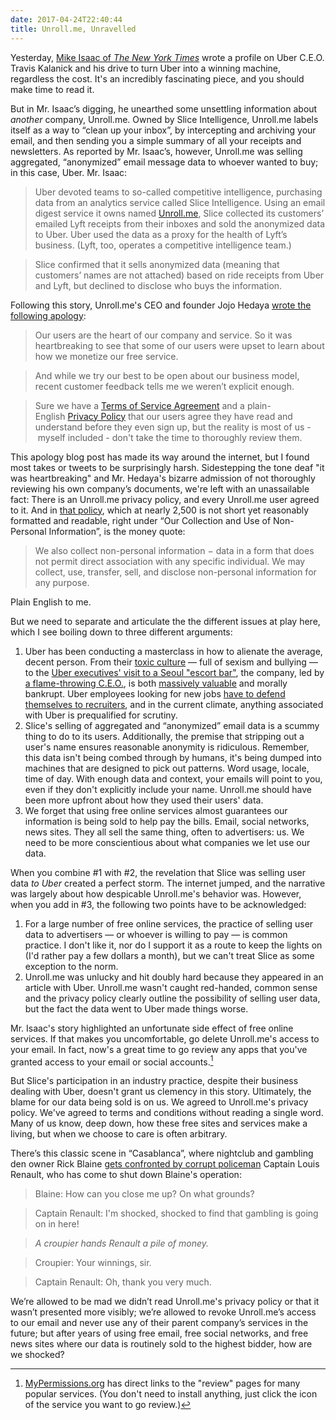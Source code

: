 ```yaml
---
date: 2017-04-24T22:40:44
title: Unroll.me, Unravelled
---
```


Yesterday, [Mike Isaac of _The New York Times_](https://mobile.nytimes.com/2017/04/23/technology/travis-kalanick-pushes-uber-and-himself-to-the-precipice.html) wrote a profile on Uber C.E.O. Travis Kalanick and his drive to turn Uber into a winning machine, regardless the cost. It's an incredibly fascinating piece, and you should make time to read it. 

But in Mr. Isaac’s digging, he unearthed some unsettling information about _another_ company, Unroll.me. Owned by Slice Intelligence, Unroll.me labels itself as a way to “clean up your inbox”, by intercepting and archiving your email, and then sending you a simple summary of all your receipts and newsletters. As reported by Mr. Isaac’s, however, Unroll.me was selling aggregated, “anonymized” email message data to whoever wanted to buy; in this case, Uber. Mr. Isaac: 

> Uber devoted teams to so-called competitive intelligence, purchasing data from an analytics service called Slice Intelligence. Using an email digest service it owns named [Unroll.me](http://unroll.me/), Slice collected its customers’ emailed Lyft receipts from their inboxes and sold the anonymized data to Uber. Uber used the data as a proxy for the health of Lyft’s business. (Lyft, too, operates a competitive intelligence team.)

> Slice confirmed that it sells anonymized data (meaning that customers’ names are not attached) based on ride receipts from Uber and Lyft, but declined to disclose who buys the information.

Following this story, Unroll.me's CEO and founder Jojo Hedaya [wrote the following apology](http://blog.unroll.me/we-can-do-better/): 

> Our users are the heart of our company and service. So it was heartbreaking to see that some of our users were upset to learn about how we monetize our free service. 

> And while we try our best to be open about our business model, recent customer feedback tells me we weren’t explicit enough. 

> Sure we have a [Terms of Service Agreement](https://unroll.me/legal/terms/) and a plain-English [Privacy Policy](https://unroll.me/legal/privacy/) that our users agree they have read and understand before they even sign up, but the reality is most of us - myself included - don't take the time to thoroughly review them.

This apology blog post has made its way around the internet, but I found most takes or tweets to be surprisingly harsh. Sidestepping the tone deaf "it was heartbreaking" and Mr. Hedaya's bizarre admission of not thoroughly reviewing his own company’s documents,  we're left with an unassailable fact: There is an Unroll.me privacy policy, and every Unroll.me user agreed to it. And in [that policy](https://unroll.me/legal/privacy/), which at nearly 2,500 is not short yet reasonably formatted and readable, right under “Our Collection and Use of Non-Personal Information”, is the money quote: 

> We also collect non-personal information − data in a form that does not permit direct association with any specific individual. We may collect, use, transfer, sell, and disclose non-personal information for any purpose.

Plain English to me.  

But we need to separate and articulate the the different issues at play here, which I see boiling down to three different arguments:  

1. Uber has been conducting a masterclass in how to alienate the average, decent person. From their [toxic culture](https://qz.com/914946/a-female-engineers-account-of-working-at-uber-alleges-rampant-sexism-repeatedly-ignored-by-execs-and-hr/) — full of sexism and bullying — to the [Uber executives' visit to a Seoul "escort bar"](https://www.theinformation.com/uber-groups-visit-to-seoul-escort-bar-sparked-hr-complaint), the company, led by [a flame-throwing C.E.O.](https://mobile.nytimes.com/2017/04/23/technology/travis-kalanick-pushes-uber-and-himself-to-the-precipice.html), is both [massively valuable](https://www.bloomberg.com/features/2017-uber-airbnb-99-billion-idea/) and morally bankrupt. Uber employees looking for new jobs [have to defend themselves to recruiters][guardian], and in the current climate, anything associated with Uber is prequalified for scrutiny. 
2. Slice's selling of aggregated and “anonymized” email data is a scummy thing to do to its users. Additionally, the premise that stripping out a user's name ensures reasonable anonymity is ridiculous. Remember, this data isn't being combed through by humans, it's being dumped into machines that are designed to pick out patterns. Word usage, locale, time of day. With enough data and context, your emails will point to you, even if they don't explicitly include your name. Unroll.me should have been more upfront about how they used their users' data. 
3. We forget that using free online services almost guarantees our information is being sold to help pay the bills. Email, social networks, news sites. They all sell the same thing, often to advertisers: us. We need to be more conscientious about what companies we let use our data. 

[guardian]: https://www.theguardian.com/technology/2017/mar/07/uber-work-culture-travis-kalanick-susan-fowler-controversy

When you combine #1 with #2, the revelation that Slice was selling user data _to Uber_ created a perfect storm. The internet jumped, and the narrative was largely about how despicable Unroll.me's behavior was. However, when you add in #3, the following two points have to be acknowledged: 

1. For a large number of free online services, the practice of selling user data to advertisers — or whoever is willing to pay — is common practice. I don't like it, nor do I support it as a route to keep the lights on (I'd rather pay a few dollars a month), but we can't treat Slice as some exception to the norm. 
2. Unroll.me was unlucky and hit doubly hard because they appeared in an article with Uber. Unroll.me wasn't caught red-handed, common sense and the privacy policy clearly outline the possibility of selling user data, but the fact the data went to Uber made things worse. 

Mr. Isaac's story highlighted an unfortunate side effect of free online services. If that makes you uncomfortable, go delete Unroll.me's access to your email. In fact, now's a great time to go review any apps that you've granted access to your email or social accounts.[^1] 

But Slice's participation in an industry practice, despite their business dealing with Uber, doesn't grant us clemency in this story. Ultimately, the blame for our data being sold is on us. We agreed to Unroll.me's privacy policy. We've agreed to terms and conditions without reading a single word. Many of us know, deep down, how these free sites and services make a living, but when we choose to care is often arbitrary.  

There’s this classic scene in “Casablanca”, where nightclub and gambling den owner Rick Blaine [gets confronted by corrupt policeman](https://www.youtube.com/watch?v=SjbPi00k%5C_ME) Captain Louis Renault, who has come to shut down Blaine's operation: 

> Blaine: How can you close me up? On what grounds? 

> Captain Renault: I'm shocked, shocked to find that gambling is going on in here! 

> _A croupier hands Renault a pile of money._

> Croupier: Your winnings, sir. 

> Captain Renault: Oh, thank you very much. 

We’re allowed to be mad we didn’t read Unroll.me's privacy policy or that it wasn’t presented more visibly; we’re allowed to revoke Unroll.me’s access to our email and never use any of their parent company’s services in the future; but after years of using free email, free social networks, and free news sites where our data is routinely sold to the highest bidder, how are we shocked?  

[^1]: [MyPermissions.org](https://mypermissions.org) has direct links to the "review" pages for many popular services. (You don't need to install anything, just click the icon of the service you want to go review.)


